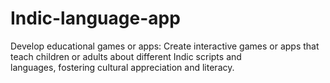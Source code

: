 # Indic-language-app

Develop educational games or apps: Create interactive games or apps that teach children or adults about different Indic scripts and languages, fostering cultural appreciation and literacy.



